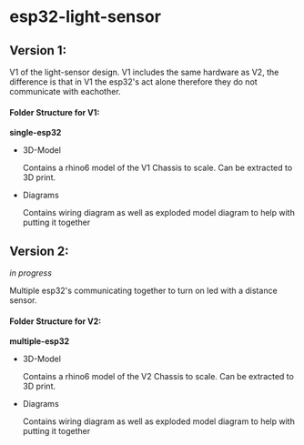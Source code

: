 # esp32-light-sensor


## Version 1:
V1 of the light-sensor design. V1 includes the same hardware as V2, the difference is that in V1 the esp32's act alone therefore they do not communicate with eachother. 
#### Folder Structure for V1:
**single-esp32**
- 3D-Model

    Contains a rhino6 model of the V1 Chassis to scale. Can be extracted to 3D print.
- Diagrams 

    Contains wiring diagram as well as exploded model diagram to help with putting it together





## Version 2:
*in progress*

Multiple esp32's communicating together to turn on led with a distance sensor. 
#### Folder Structure for V2:
**multiple-esp32**
- 3D-Model

    Contains a rhino6 model of the V2 Chassis to scale. Can be extracted to 3D print.
- Diagrams 

    Contains wiring diagram as well as exploded model diagram to help with putting it together